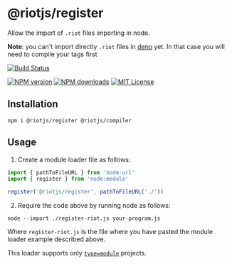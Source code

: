 # @riotjs/register

Allow the import of `.riot` files importing in node.

**Note**: you can't import directly `.riot` files in [deno](https://github.com/denoland/deno/issues/1739) yet.
In that case you will need to compile your tags first

[![Build Status][ci-image]][ci-url]

[![NPM version][npm-version-image]][npm-url]
[![NPM downloads][npm-downloads-image]][npm-url]
[![MIT License][license-image]][license-url]

## Installation

```
npm i @riotjs/register @riotjs/compiler
```

## Usage

1. Create a module loader file as follows:

```js
import { pathToFileURL } from 'node:url'
import { register } from 'node:module'

register('@riotjs/register', pathToFileURL('./'))
```

2. Require the code above by running node as follows:

```shell
node --import ./register-riot.js your-program.js
```

Where `register-riot.js` is the file where you have pasted the module loader example described above.

This loader supports only [`type=module`](https://nodejs.org/api/packages.html#packagejson-and-file-extensions) projects.

[ci-image]: https://img.shields.io/github/actions/workflow/status/riot/register/test.yml?style=flat-square
[ci-url]: https://github.com/riot/register/actions
[license-image]: http://img.shields.io/badge/license-MIT-000000.svg?style=flat-square
[license-url]: LICENSE
[npm-version-image]: http://img.shields.io/npm/v/@riotjs/register.svg?style=flat-square
[npm-downloads-image]: http://img.shields.io/npm/dm/@riotjs/register.svg?style=flat-square
[npm-url]: https://npmjs.org/package/@riotjs/register
